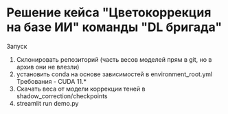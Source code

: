 # Решение кейса "Цветокоррекция на базе ИИ" команды "DL бригада"

Запуск
1. Склонировать репозиторий (часть весов моделей прям в git, но в архив они не влезли)
2. установить conda на основе зависимостей в environment_root.yml
Требования - CUDA 11.*
3. Скачать веса от модели коррекции теней в shadow_correction/checkpoints
4. streamlit run demo.py


